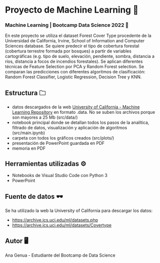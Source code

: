 # Proyecto de Machine Learning 🌳 

### Machine Learning | Bootcamp Data Science 2022 🌱
En este proyecto se utiliza el dataset Forest Cover Type procedente de la Universidad de California, Irvine, School of Information and Computer Sciences database. Se quiere predecir el tipo de cobertura forestal (cobertura terrestre formada por bosques) a partir de variables cartográficas (e.g. tipo de suelo, elevación, pendiente, sombra, distancia a ríos, distancia a focos de incendios forestales). Se aplican diferentes técnicas de Feature Selection por PCA y Random Forest selection. Se comparan las predicciones con diferentes algoritmos de clasificación: Random Forest Classifier, Logistic Regression, Decision Tree y KNN. 

## Estructura 🗀
- datos descargados de la web [University of California - Machine Learning Repository](https://archive.ics.uci.edu/ml/datasets.php) en formato .data. No se suben los archivos porque son mayores a 25 Mb (src/data/)
- notebook principal donde se detallan todos los pasos de la analítica, filtrado de datos, visualización y aplicación de algoritmos (src/main.ipynb)
- carpeta con todos los gráficos creados (src/plots/)
- presentación de PowerPoint guardada en PDF
- memoria en PDF

## Herramientas utilizadas ⚙
- Notebooks de Visual Studio Code con Python 3
- PowerPoint

## Fuente de datos 🕶
Se ha utilizado la web la University of California para descargar los datos:
- https://archive.ics.uci.edu/ml/datasets.php
- https://archive.ics.uci.edu/ml/datasets/Covertype

## Autor 🖥
Ana Genua - Estudiante del Bootcamp de Data Science
